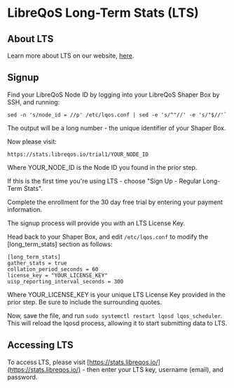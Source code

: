 # LibreQoS Long-Term Stats (LTS)

## About LTS
Learn more about LTS on our website, [here](https://libreqos.io/lts/).

## Signup
Find your LibreQoS Node ID by logging into your LibreQoS Shaper Box by SSH, and running:
```
sed -n 's/node_id = //p' /etc/lqos.conf | sed -e 's/^"//' -e 's/"$//'`
```
The output will be a long number - the unique identifier of your Shaper Box.

Now please visit:
```
https://stats.libreqos.io/trial1/YOUR_NODE_ID
```
Where YOUR_NODE_ID is the Node ID you found in the prior step.

If this is the first time you're using LTS - choose "Sign Up - Regular Long-Term Stats".

Complete the enrollment for the 30 day free trial by entering your payment information.

The signup process will provide you with an LTS License Key.

Head back to your Shaper Box, and edit `/etc/lqos.conf` to modify the [long_term_stats] section as follows:
```
[long_term_stats]
gather_stats = true
collation_period_seconds = 60
license_key = "YOUR_LICENSE_KEY"
uisp_reporting_interval_seconds = 300
```
Where YOUR_LICENSE_KEY is your unique LTS License Key provided in the prior step. Be sure to include the surrounding quotes.

Now, save the file, and run `sudo systemctl restart lqosd lqos_scheduler`. This will reload the lqosd process, allowing it to start submitting data to LTS.

## Accessing LTS
To access LTS, please visit [https://stats.libreqos.io/](https://stats.libreqos.io/) - then enter your LTS key, username (email), and password.
